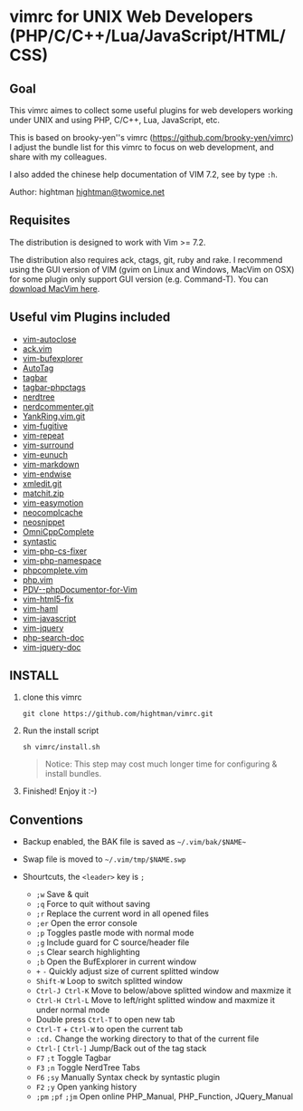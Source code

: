 vimrc for UNIX Web Developers (PHP/C/C++/Lua/JavaScript/HTML/CSS)
============


Goal
----------------
This vimrc aimes to collect some useful plugins for web developers working under UNIX and using PHP, C/C++, Lua, JavaScript, etc.

This is based on brooky-yen''s vimrc (https://github.com/brooky-yen/vimrc)
I adjust the bundle list for this vimrc to focus on web development, and share with my colleagues.

I also added the chinese help documentation of VIM 7.2, see by type `:h`.

Author: hightman <hightman@twomice.net>


Requisites
----------------
The distribution is designed to work with Vim >= 7.2.

The distribution also requires ack, ctags, git, ruby and rake. I recommend using the GUI version of VIM (gvim on Linux and Windows, MacVim on OSX) for some plugin only support GUI version (e.g. Command-T). You can [download MacVim here](https://github.com/b4winckler/macvim/downloads).


Useful vim Plugins included
----------------
 * [vim-autoclose](https://github.com/Townk/vim-autoclose)
 * [ack.vim](https://github.com/mileszs/ack.vim)
 * [vim-bufexplorer](https://github.com/thisivan/vim-bufexplorer)
 * [AutoTag](https://github.com/vim-scripts/AutoTag)
 * [tagbar](https://github.com/majutsushi/tagbar)
 * [tagbar-phpctags](https://github.com/techlivezheng/tagbar-phpctags)
 * [nerdtree](https://github.com/scrooloose/nerdtree)
 * [nerdcommenter.git](https://github.com/scrooloose/nerdcommenter.git)
 * [YankRing.vim.git](https://github.com/vim-scripts/YankRing.vim.git)
 * [vim-fugitive](https://github.com/tpope/vim-fugitive)
 * [vim-repeat](https://github.com/tpope/vim-repeat)
 * [vim-surround](https://github.com/tpope/vim-surround)
 * [vim-eunuch](https://github.com/tpope/vim-eunuch)
 * [vim-markdown](https://github.com/tpope/vim-markdown)
 * [vim-endwise](https://github.com/tpope/vim-endwise)
 * [xmledit.git](https://github.com/sukima/xmledit.git)
 * [matchit.zip](https://github.com/vim-scripts/matchit.zip)
 * [vim-easymotion](https://github.com/Lokaltog/vim-easymotion)
 * [neocomplcache](https://github.com/Shougo/neocomplcache)
 * [neosnippet](https://github.com/Shougo/neosnippet)
 * [OmniCppComplete](https://github.com/vim-scripts/OmniCppComplete)
 * [syntastic](https://github.com/scrooloose/syntastic)
 * [vim-php-cs-fixer](https://github.com/stephpy/vim-php-cs-fixer)
 * [vim-php-namespace](https://github.com/arnaud-lb/vim-php-namespace)
 * [phpcomplete.vim](https://github.com/shawncplus/phpcomplete.vim)
 * [php.vim](https://github.com/shawncplus/php.vim)
 * [PDV--phpDocumentor-for-Vim](https://github.com/vim-scripts/PDV--phpDocumentor-for-Vim)
 * [vim-html5-fix](https://github.com/concise/vim-html5-fix)
 * [vim-haml](https://github.com/tpope/vim-haml)
 * [vim-javascript](https://github.com/pangloss/vim-javascript)
 * [vim-jquery](https://github.com/itspriddle/vim-jquery)
 * [php-search-doc](https://github.com/erikfercak/php-search-doc)
 * [vim-jquery-doc](https://github.com/lucapette/vim-jquery-doc)


INSTALL
-------

1. clone this vimrc
    ```
    git clone https://github.com/hightman/vimrc.git
    ```

2. Run the install script
    ```
    sh vimrc/install.sh
    ```

    > Notice: This step may cost much longer time for configuring & install bundles.

3. Finished! Enjoy it :-)


Conventions
------------

* Backup enabled, the BAK file is saved as `~/.vim/bak/$NAME~`

* Swap file is moved to `~/.vim/tmp/$NAME.swp`

* Shourtcuts, the `<leader>` key is `;`
  - `;w` Save & quit
  - `;q` Force to quit without saving
  - `;r` Replace the current word in all opened files
  - `;er` Open the error console
  - `;p` Toggles pastle mode with normal mode
  - `;g` Include guard for C source/header file
  - `;s` Clear search highlighting
  - `;b` Open the BufExplorer in current window
  - `+` `-` Quickly adjust size of current splitted window
  - `Shift-W` Loop to switch splitted window
  - `Ctrl-J Ctrl-K` Move to below/above splitted window and maxmize it
  - `Ctrl-H Ctrl-L` Move to left/right splitted window and maxmize it under normal mode
  - Double press `Ctrl-T` to open new tab
  - `Ctrl-T` + `Ctrl-W` to open the current tab
  - `:cd.` Change the working directory to that of the current file
  - `Ctrl-[` `Ctrl-]` Jump/Back out of the tag stack 
  - `F7` `;t` Toggle Tagbar
  - `F3` `;n` Toggle NerdTree Tabs
  - `F6` `;sy` Manually Syntax check by syntastic plugin
  - `F2` `;y` Open yanking history
  - `;pm` `;pf` `;jm` Open online PHP_Manual, PHP_Function, JQuery_Manual

